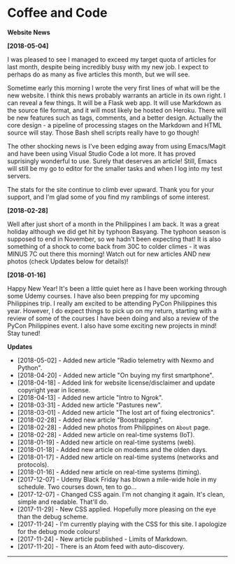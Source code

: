 # Coffee and Code

**Website News**

**[2018-05-04]**

I was pleased to see I managed to exceed my target quota of articles
for last month, despite being incredibly busy with my new job. I
expect to perhaps do as many as five articles this month, but we will
see.

Sometime early this morning I wrote the very first lines of what will
be the new website. I think this news probably warrants an article in
its own right. I can reveal a few things. It will be a Flask web
app. It will use Markdown as the source file format, and it will most
likely be hosted on Heroku. There will be new features such as tags,
comments, and a better design. Actually the core design - a pipeline
of processing stages on the Markdown and HTML source will stay. Those
Bash shell scripts really have to go though!

The other shocking news is I've been edging away from using
Emacs/Magit and have been using Visual Studio Code a lot more. It has
proved suprisingly wonderful to use. Surely that deserves an article!
Still, Emacs will still be my go to editor for the smaller tasks and
when I log into my test servers.

The stats for the site continue to climb ever upward. Thank you for
your support, and I'm glad some of you find my ramblings of some
interest.


**[2018-02-28]**

Well after just short of a month in the Philippines I am back. It was
a great holiday although we did get hit by typhoon Basyang. The
typhoon season is supposed to end in November, so we hadn't been
expecting that! It is also something of a shock to come back from 30C
to colder climes - it was MINUS 7C out there this morning! Watch out
for new articles AND new photos (check Updates below for details)!

**[2018-01-16]**

Happy New Year! It's been a little quiet here as I have been working
through some Udemy courses. I have also been prepping for my upcoming
Philippines trip. I really am excited to be attending PyCon
Philippines this year. However, I do expect things to pick up on my
return, starting with a review of some of the courses I have been
doing and also a review of the PyCon Philippines event. I also have
some exciting new projects in mind! Stay tuned! 


**Updates**

* [2018-05-02] - Added new article "Radio telemetry with Nexmo and Python". 
* [2018-04-20] - Added new article "On buying my first smartphone". 
* [2018-04-18] - Added link for website license/disclaimer and update copyright year in license. 
* [2018-04-13] - Added new article "Intro to Ngrok".
* [2018-03-31] - Added new article "Pastures new".
* [2018-03-01] - Added new article "The lost art of fixing electronics".
* [2018-02-28] - Added new article "Boostrapping".
* [2018-02-28] - Added new photos from Philippines on `About` page.
* [2018-02-28] - Added new article on real-time systems (IoT).
* [2018-01-19] - Added new article on real-time systems (web).
* [2018-01-18] - Added new article on modems and the olden days.
* [2018-01-17] - Added new article on real-time systems (networks and protocols).
* [2018-01-16] - Added new article on real-time systems (timing).
* [2017-12-07] - Udemy Black Friday has blown a mile-wide hole in my schedule. Two courses down, ten to go...
* [2017-12-07] - Changed CSS again. I'm not changing it again. It's clean, simple and readable. That'll do.
* [2017-11-29] - New CSS applied. Hopefully more pleasing on the eye than the debug scheme.
* [2017-11-24] - I'm currently playing with the CSS for this site. I apologize for the debug mode colours!
* [2017-11-24] - New article published - Limits of Markdown.
* [2017-11-20] - There is an Atom feed with auto-discovery.

---

